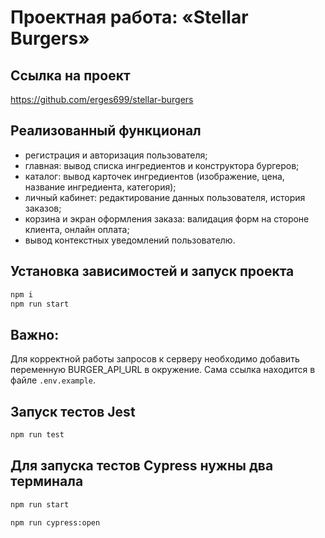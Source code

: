 # Проектная работа: «Stellar Burgers»

## Ссылка на проект
https://github.com/erges699/stellar-burgers

## Реализованный функционал

- регистрация и авторизация пользователя;
- главная: вывод списка ингредиентов и конструктора бургеров;
- каталог: вывод карточек ингредиентов (изображение, цена, название ингредиента, категория);
- личный кабинет: редактирование данных пользователя, история заказов;
- корзина и экран оформления заказа: валидация форм на стороне клиента, онлайн оплата;
- вывод контекстных уведомлений пользователю.

## Установка зависимостей и запуск проекта

```bash
npm i
npm run start
```

## Важно:

Для корректной работы запросов к серверу необходимо добавить переменную BURGER_API_URL в окружение. Сама ссылка находится в файле `.env.example`.

## Запуск тестов Jest

```bash
npm run test
```

## Для запуска тестов Cypress нужны два терминала

```bash
npm run start
```

```bash
npm run cypress:open
```